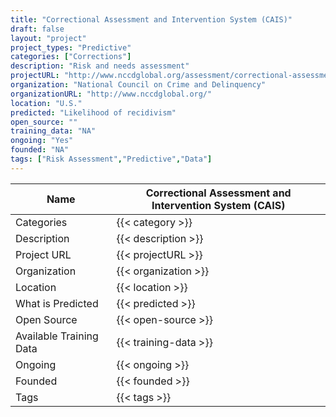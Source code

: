 ```yaml
---
title: "Correctional Assessment and Intervention System (CAIS)"
draft: false
layout: "project"
project_types: "Predictive"
categories: ["Corrections"]
description: "Risk and needs assessment"
projectURL: "http://www.nccdglobal.org/assessment/correctional-assessment-and-intervention-system-cais"
organization: "National Council on Crime and Delinquency"
organizationURL: "http://www.nccdglobal.org/"
location: "U.S."
predicted: "Likelihood of recidivism"
open_source: ""
training_data: "NA"
ongoing: "Yes"
founded: "NA"
tags: ["Risk Assessment","Predictive","Data"]
---
```



Name                    |  Correctional Assessment and Intervention System (CAIS)    
------------------------|----
Categories              | {{< category >}} 
Description             | {{< description >}} 
Project URL             | {{< projectURL >}} 
Organization            | {{< organization >}} 
Location                | {{< location >}} 
What is Predicted       | {{< predicted >}} 
Open Source             | {{< open-source >}} 
Available Training Data | {{< training-data >}}
Ongoing                 | {{< ongoing >}} 
Founded                 | {{< founded >}} 
Tags                    | {{< tags >}} 
